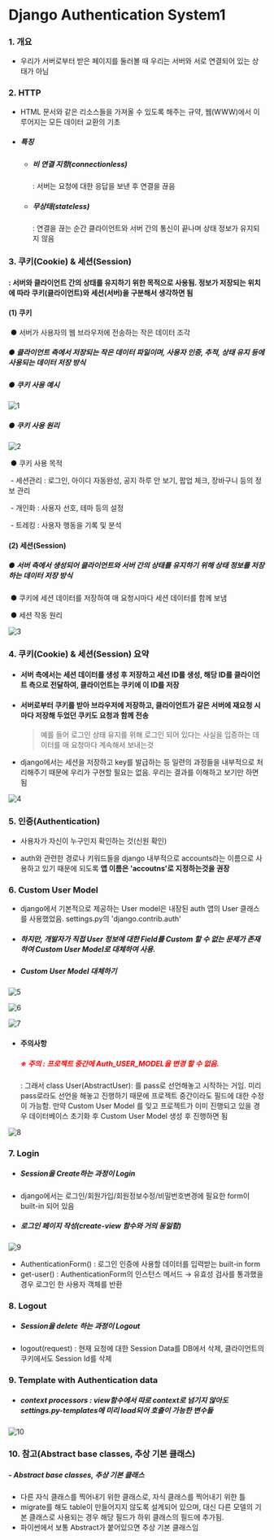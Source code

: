 # Django Authentication System1

### 1. 개요

- 우리가 서버로부터 받은 페이지를 둘러볼 때 우리는 서버와 서로 연결되어 있는 상태가 아님

### 2. HTTP

- HTML 문서와 같은 리소스들을 가져올 수 있도록 해주는 규약, 웹(WWW)에서 이루어지는 모든 데이터 교환의 기초

- ##### 특징

  - ##### 비 연결 지향(connectionless)

    : 서버는 요청에 대한 응답을 보낸 후 연결을 끊음

  - ##### 무상태(stateless)

    : 연결을 끊는 순간 클라이언트와 서버 간의 통신이 끝나며 상태 정보가 유지되지 않음

### 3. 쿠키(Cookie) & 세션(Session)

#### : 서버와 클라이언트 간의 상태를 유지하기 위한 목적으로 사용됨. 정보가 저장되는 위치에 따라 쿠키(클라이언트)와 세션(서버)을 구분해서 생각하면 됨

#### 	(1) 쿠키

​		●  서버가 사용자의 웹 브라우저에 전송하는 작은 데이터 조각

##### 		● 클라이언트 측에서 저장되는 작은 데이터 파일이며, 사용자 인증, 추적, 상태 유지 등에 사용되는 데이터 저장 방식

##### 		● 쿠키 사용 예시

![1](https://github.com/JeongJonggil/TIL/assets/139416006/95e7cfa7-8fdb-4db2-a29f-b062ae97e999)


##### 			● 쿠키 사용 원리

![2](https://github.com/JeongJonggil/TIL/assets/139416006/b4aee5b1-42a6-4ac2-9633-4662f8606b47)


​			● 쿠키 사용 목적

​				- 세션관리 : 로그인, 아이디 자동완성, 공지 하루 안 보기, 팝업 체크, 장바구니 등의 정보 관리

​				- 개인화 : 사용자 선호, 테마 등의 설정

​				- 트레킹 : 사용자 행동을 기록 및 분석



#### 	(2) 세션(Session)

##### 		● 서버 측에서 생성되어 클라이언트와 서버 간의 상태를 유지하기 위해 상태 정보를 저장하는 데이터 저장 방식

​		● 쿠키에 세션 데이터를 저장하여 매 요청시마다 세션 데이터를 함께 보냄

​		● 세션 작동 원리

![3](https://github.com/JeongJonggil/TIL/assets/139416006/280a433d-eae7-4bfc-a939-948361bcb6f5)


### 4. 쿠키(Cookie) & 세션(Session) 요약

- #### **서버 측에서는 세션 데이터를 생성 후 저장하고 세션 ID를 생성, 해당 ID를 클라이언트 측으로 전달하여, 클라이언트는 쿠키에 이 ID를 저장**

- #### 서버로부터 쿠키를 받아 브라우저에 저장하고, 클라이언트가 같은 서버에 재요청 시마다 저장해 두었던 쿠키도 요청과 함께 전송

  > 예를 들어 로그인 상태 유지를 위해 로그인 되어 있다는 사실을 입증하는 데이터를 매 요청마다 계속해서 보내는것

- django에서는  세션을 저장하고 key를 발급하는 등 일련의 과정들을 내부적으로 처리해주기 때문에 우리가 구현할 필요는 없음. 우리는 결과를 이해하고 보기만 하면 됨

![4](https://github.com/JeongJonggil/TIL/assets/139416006/a71bf95f-67cc-4133-a1f6-c5d24350fc12)


### 5. 인증(Authentication)

- 사용자가 자신이 누구인지 확인하는 것(신원 확인)

- auth와 관련한 경로나 키워드들을 django 내부적으로 accounts라는 이름으로 사용하고 있기 때문에 되도록 **앱 이름은 'accoutns'로 지정하는것을 권장**

### 6. Custom User Model

- django에서 기본적으로 제공하는 User model은 내장된 auth 앱의 User 클래스를 사용했었음. settings.py의 'django.contrib.auth'

- ##### 하지만, 개발자가 직접 User 정보에 대한 Field를 Custom 할 수 없는 문제가 존재하여 Custom User Model로 대체하여 사용.

- ##### Custom User Model 대체하기

![5](https://github.com/JeongJonggil/TIL/assets/139416006/7ebd95e4-6130-4e6c-a961-04e95341c8f2)

![6](https://github.com/JeongJonggil/TIL/assets/139416006/23e9b642-3851-4bf7-a16c-715f2bdd192a)

![7](https://github.com/JeongJonggil/TIL/assets/139416006/d0204305-6def-4b65-a86c-24b36dbc5b49)


- #### 주의사항

  ##### <span style="color:red"> ※ 주의 : 프로젝트 중간에 Auth_USER_MODEL을 변경 할 수 없음. </span>

  : 그래서 class User(AbstractUser): 를 pass로 선언해놓고 시작하는 거임. 미리 pass로라도 선언을 해놓고 진행하기 때문에 프로젝트 중간이라도 필드에 대한 수정이 가능함. 만약 Custom User Model 를 잊고 프로젝트가 이미 진행되고 있을 경우 데이터베이스 초기화 후 Custom User Model 생성 후 진행하면 됨

![8](https://github.com/JeongJonggil/TIL/assets/139416006/e3a3a661-cecd-4daa-92f9-ab7dda90764a)

### 7. Login

- ##### Session을 Create하는 과정이 Login

- django에서는 로그인/회원가입/회원정보수정/비밀번호변경에 필요한 form이 built-in 되어 있음

- ##### 로그인 페이지 작성(create-view 함수와 거의 동일함)

![9](https://github.com/JeongJonggil/TIL/assets/139416006/891b336f-2707-4127-90da-59e68e894ba8)

- AuthenticationForm() : 로그인 인증에 사용할 데이터를 입력받는 built-in form
- get-user() : AuthenticationForm의 인스턴스 메서드
      → 유효성 검사를 통과했을 경우 로그인 한 사용자 객체를 반환

### 8. Logout

- ##### Session을 delete 하는 과정이 Logout

- logout(request) : 현재 요청에 대한 Session Data를 DB에서 삭제, 클라이언트의 쿠키에서도 Session Id를 삭제



### 9. Template with Authentication data

- ##### context processors : view함수에서 따로 context로 넘기지 않아도 settings.py-templates에 미리 load되어 호출이 가능한 변수들

![10](https://github.com/JeongJonggil/TIL/assets/139416006/58b56c40-f763-400b-a90b-0409342b80b1)

### 10.  참고(Abstract base classes, 추상 기본 클래스)

##### - Abstract base classes, 추상 기본 클래스

- 다른 자식 클래스를 찍어내기 위한 클래스로, 자식 클래스를 찍어내기 위한 틀
- migrate를 해도 table이 만들어지지 않도록 설계되어 있으며, 대신 다른 모델의 기본 클래스로 사용되는 경우 해당 필드가 하위 클래스의 필드에 추가됨.
- 파이썬에서 보통 Abstract가 붙어있으면 추상 기본 클래스임
